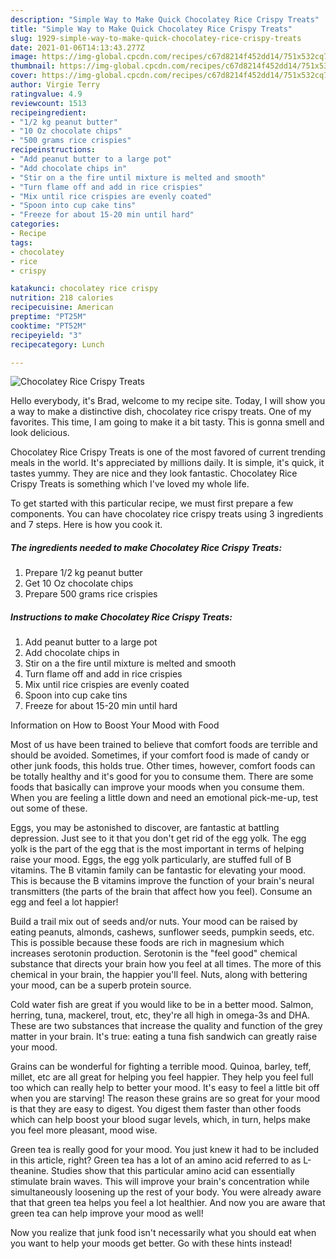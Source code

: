 ```yaml
---
description: "Simple Way to Make Quick Chocolatey Rice Crispy Treats"
title: "Simple Way to Make Quick Chocolatey Rice Crispy Treats"
slug: 1929-simple-way-to-make-quick-chocolatey-rice-crispy-treats
date: 2021-01-06T14:13:43.277Z
image: https://img-global.cpcdn.com/recipes/c67d8214f452dd14/751x532cq70/chocolatey-rice-crispy-treats-recipe-main-photo.jpg
thumbnail: https://img-global.cpcdn.com/recipes/c67d8214f452dd14/751x532cq70/chocolatey-rice-crispy-treats-recipe-main-photo.jpg
cover: https://img-global.cpcdn.com/recipes/c67d8214f452dd14/751x532cq70/chocolatey-rice-crispy-treats-recipe-main-photo.jpg
author: Virgie Terry
ratingvalue: 4.9
reviewcount: 1513
recipeingredient:
- "1/2 kg peanut butter"
- "10 Oz chocolate chips"
- "500 grams rice crispies"
recipeinstructions:
- "Add peanut butter to a large pot"
- "Add chocolate chips in"
- "Stir on a the fire until mixture is melted and smooth"
- "Turn flame off and add in rice crispies"
- "Mix until rice crispies are evenly coated"
- "Spoon into cup cake tins"
- "Freeze for about 15-20 min until hard"
categories:
- Recipe
tags:
- chocolatey
- rice
- crispy

katakunci: chocolatey rice crispy 
nutrition: 218 calories
recipecuisine: American
preptime: "PT25M"
cooktime: "PT52M"
recipeyield: "3"
recipecategory: Lunch

---
```



![Chocolatey Rice Crispy Treats](https://img-global.cpcdn.com/recipes/c67d8214f452dd14/751x532cq70/chocolatey-rice-crispy-treats-recipe-main-photo.jpg)

Hello everybody, it's Brad, welcome to my recipe site. Today, I will show you a way to make a distinctive dish, chocolatey rice crispy treats. One of my favorites. This time, I am going to make it a bit tasty. This is gonna smell and look delicious.

Chocolatey Rice Crispy Treats is one of the most favored of current trending meals in the world. It's appreciated by millions daily. It is simple, it's quick, it tastes yummy. They are nice and they look fantastic. Chocolatey Rice Crispy Treats is something which I've loved my whole life.




To get started with this particular recipe, we must first prepare a few components. You can have chocolatey rice crispy treats using 3 ingredients and 7 steps. Here is how you cook it.

<!--inarticleads1-->

##### The ingredients needed to make Chocolatey Rice Crispy Treats:

1. Prepare 1/2 kg peanut butter
1. Get 10 Oz chocolate chips
1. Prepare 500 grams rice crispies




<!--inarticleads2-->

##### Instructions to make Chocolatey Rice Crispy Treats:

1. Add peanut butter to a large pot
1. Add chocolate chips in
1. Stir on a the fire until mixture is melted and smooth
1. Turn flame off and add in rice crispies
1. Mix until rice crispies are evenly coated
1. Spoon into cup cake tins
1. Freeze for about 15-20 min until hard




Information on How to Boost Your Mood with Food


Most of us have been trained to believe that comfort foods are terrible and should be avoided. Sometimes, if your comfort food is made of candy or other junk foods, this holds true. Other times, however, comfort foods can be totally healthy and it's good for you to consume them. There are some foods that basically can improve your moods when you consume them. When you are feeling a little down and need an emotional pick-me-up, test out some of these.

Eggs, you may be astonished to discover, are fantastic at battling depression. Just see to it that you don't get rid of the egg yolk. The egg yolk is the part of the egg that is the most important in terms of helping raise your mood. Eggs, the egg yolk particularly, are stuffed full of B vitamins. The B vitamin family can be fantastic for elevating your mood. This is because the B vitamins improve the function of your brain's neural transmitters (the parts of the brain that affect how you feel). Consume an egg and feel a lot happier!

Build a trail mix out of seeds and/or nuts. Your mood can be raised by eating peanuts, almonds, cashews, sunflower seeds, pumpkin seeds, etc. This is possible because these foods are rich in magnesium which increases serotonin production. Serotonin is the "feel good" chemical substance that directs your brain how you feel at all times. The more of this chemical in your brain, the happier you'll feel. Nuts, along with bettering your mood, can be a superb protein source.

Cold water fish are great if you would like to be in a better mood. Salmon, herring, tuna, mackerel, trout, etc, they're all high in omega-3s and DHA. These are two substances that increase the quality and function of the grey matter in your brain. It's true: eating a tuna fish sandwich can greatly raise your mood. 

Grains can be wonderful for fighting a terrible mood. Quinoa, barley, teff, millet, etc are all great for helping you feel happier. They help you feel full too which can really help to better your mood. It's easy to feel a little bit off when you are starving! The reason these grains are so great for your mood is that they are easy to digest. You digest them faster than other foods which can help boost your blood sugar levels, which, in turn, helps make you feel more pleasant, mood wise.

Green tea is really good for your mood. You just knew it had to be included in this article, right? Green tea has a lot of an amino acid referred to as L-theanine. Studies show that this particular amino acid can essentially stimulate brain waves. This will improve your brain's concentration while simultaneously loosening up the rest of your body. You were already aware that that green tea helps you feel a lot healthier. And now you are aware that green tea can help improve your mood as well!

Now you realize that junk food isn't necessarily what you should eat when you want to help your moods get better. Go  with  these hints  instead!

